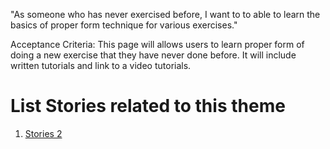 "As someone who has never exercised before, I want to to able to learn the basics of proper form technique for various exercises."

Acceptance Criteria:
This page will allows users to learn proper form of doing a new exercise that they have never done before. It will include written tutorials and link to a video tutorials.

# List Stories related to this theme
1. [Stories 2](documentation/templates/theme/initiatives/epics/stories/tasks/task_template.md)
